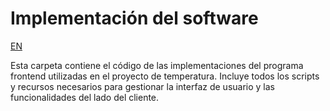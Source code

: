 # Implementación del software

[EN](readme.md)

Esta carpeta contiene el código de las implementaciones del programa frontend utilizadas en el proyecto de temperatura. Incluye todos los scripts y recursos necesarios para gestionar la interfaz de usuario y las funcionalidades del lado del cliente.
